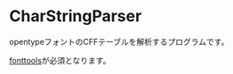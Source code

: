 # CharStringParser
opentypeフォントのCFFテーブルを解析するプログラムです。

[fonttools](https://github.com/fonttools/fonttools)が必須となります。

